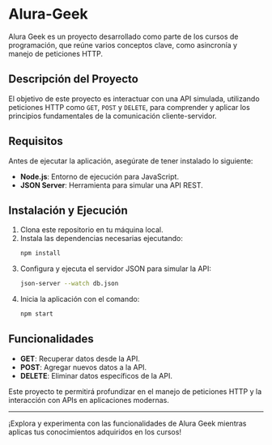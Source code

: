 # Alura-Geek

Alura Geek es un proyecto desarrollado como parte de los cursos de programación, que reúne varios conceptos clave, como asincronía y manejo de peticiones HTTP.

## Descripción del Proyecto

El objetivo de este proyecto es interactuar con una API simulada, utilizando peticiones HTTP como `GET`, `POST` y `DELETE`, para comprender y aplicar los principios fundamentales de la comunicación cliente-servidor.

## Requisitos

Antes de ejecutar la aplicación, asegúrate de tener instalado lo siguiente:

- **Node.js**: Entorno de ejecución para JavaScript.
- **JSON Server**: Herramienta para simular una API REST.

## Instalación y Ejecución

1. Clona este repositorio en tu máquina local.
2. Instala las dependencias necesarias ejecutando:
   ```bash
   npm install
   ```
3. Configura y ejecuta el servidor JSON para simular la API:
   ```bash
   json-server --watch db.json
   ```
4. Inicia la aplicación con el comando:
   ```bash
   npm start
   ```

## Funcionalidades

- **GET**: Recuperar datos desde la API.
- **POST**: Agregar nuevos datos a la API.
- **DELETE**: Eliminar datos específicos de la API.

Este proyecto te permitirá profundizar en el manejo de peticiones HTTP y la interacción con APIs en aplicaciones modernas.

---

¡Explora y experimenta con las funcionalidades de Alura Geek mientras aplicas tus conocimientos adquiridos en los cursos!

